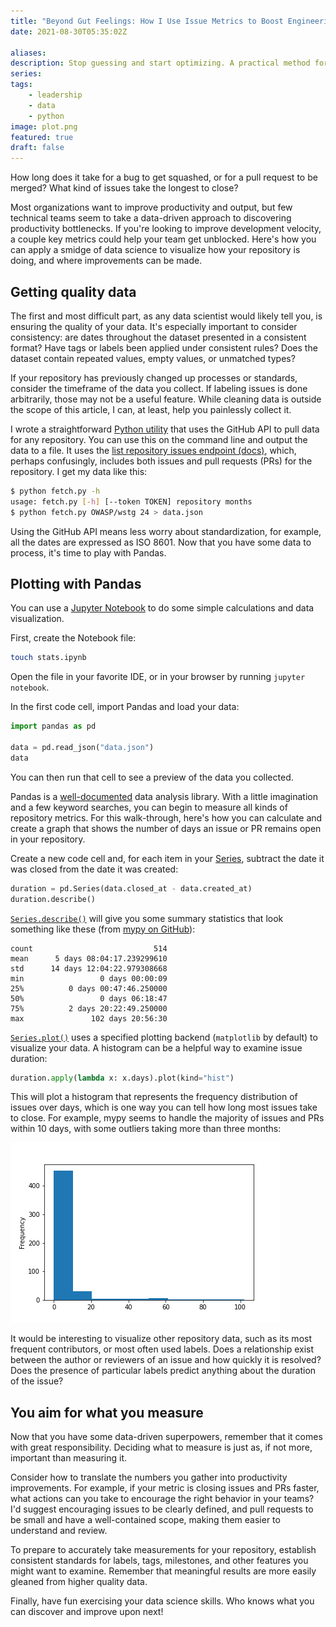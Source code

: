 ```yaml
---
title: "Beyond Gut Feelings: How I Use Issue Metrics to Boost Engineering Velocity"
date: 2021-08-30T05:35:02Z

aliases:
description: Stop guessing and start optimizing. A practical method for using data science to analyze GitHub issues, helping you identify key metrics and drive significant improvements in your team's output.
series:
tags:
    - leadership
    - data
    - python
image: plot.png
featured: true
draft: false
---
```


How long does it take for a bug to get squashed, or for a pull request to be merged? What kind of issues take the longest to close?

Most organizations want to improve productivity and output, but few technical teams seem to take a data-driven approach to discovering productivity bottlenecks. If you're looking to improve development velocity, a couple key metrics could help your team get unblocked. Here's how you can apply a smidge of data science to visualize how your repository is doing, and where improvements can be made.

## Getting quality data

The first and most difficult part, as any data scientist would likely tell you, is ensuring the quality of your data. It's especially important to consider consistency: are dates throughout the dataset presented in a consistent format? Have tags or labels been applied under consistent rules? Does the dataset contain repeated values, empty values, or unmatched types?

If your repository has previously changed up processes or standards, consider the timeframe of the data you collect. If labeling issues is done arbitrarily, those may not be a useful feature. While cleaning data is outside the scope of this article, I can, at least, help you painlessly collect it.

I wrote a straightforward [Python utility](https://github.com/victoriadrake/got-issues/) that uses the GitHub API to pull data for any repository. You can use this on the command line and output the data to a file. It uses the [list repository issues endpoint (docs)](https://docs.github.com/en/rest/reference/issues#list-repository-issues), which, perhaps confusingly, includes both issues and pull requests (PRs) for the repository. I get my data like this:

```sh
$ python fetch.py -h
usage: fetch.py [-h] [--token TOKEN] repository months
$ python fetch.py OWASP/wstg 24 > data.json
```

Using the GitHub API means less worry about standardization, for example, all the dates are expressed as ISO 8601. Now that you have some data to process, it's time to play with Pandas.

## Plotting with Pandas

You can use a [Jupyter Notebook](https://jupyter.org/) to do some simple calculations and data visualization.

First, create the Notebook file:

```sh
touch stats.ipynb
```

Open the file in your favorite IDE, or in your browser by running `jupyter notebook`.

In the first code cell, import Pandas and load your data:

```py
import pandas as pd

data = pd.read_json("data.json")
data
```

You can then run that cell to see a preview of the data you collected.

Pandas is a [well-documented](https://pandas.pydata.org/pandas-docs/stable/index.html) data analysis library. With a little imagination and a few keyword searches, you can begin to measure all kinds of repository metrics. For this walk-through, here's how you can calculate and create a graph that shows the number of days an issue or PR remains open in your repository.

Create a new code cell and, for each item in your [Series](https://pandas.pydata.org/pandas-docs/stable/reference/api/pandas.Series.html), subtract the date it was closed from the date it was created:

```py
duration = pd.Series(data.closed_at - data.created_at)
duration.describe()
```

[`Series.describe()`](https://pandas.pydata.org/pandas-docs/stable/reference/api/pandas.Series.describe.html) will give you some summary statistics that look something like these (from [mypy on GitHub](https://github.com/python/mypy)):

```text
count                           514
mean      5 days 08:04:17.239299610
std      14 days 12:04:22.979308668
min                 0 days 00:00:09
25%          0 days 00:47:46.250000
50%                 0 days 06:18:47
75%          2 days 20:22:49.250000
max               102 days 20:56:30
```

[`Series.plot()`](https://pandas.pydata.org/pandas-docs/stable/reference/api/pandas.Series.plot.html?) uses a specified plotting backend (`matplotlib` by default) to visualize your data. A histogram can be a helpful way to examine issue duration:

```py
duration.apply(lambda x: x.days).plot(kind="hist")
```

This will plot a histogram that represents the frequency distribution of issues over days, which is one way you can tell how long most issues take to close. For example, mypy seems to handle the majority of issues and PRs within 10 days, with some outliers taking more than three months:

![Histogram for mypy issues over the last six months](plot.png)

It would be interesting to visualize other repository data, such as its most frequent contributors, or most often used labels. Does a relationship exist between the author or reviewers of an issue and how quickly it is resolved? Does the presence of particular labels predict anything about the duration of the issue?

## You aim for what you measure

Now that you have some data-driven superpowers, remember that it comes with great responsibility. Deciding what to measure is just as, if not more, important than measuring it.

Consider how to translate the numbers you gather into productivity improvements. For example, if your metric is closing issues and PRs faster, what actions can you take to encourage the right behavior in your teams? I'd suggest encouraging issues to be clearly defined, and pull requests to be small and have a well-contained scope, making them easier to understand and review.

To prepare to accurately take measurements for your repository, establish consistent standards for labels, tags, milestones, and other features you might want to examine. Remember that meaningful results are more easily gleaned from higher quality data.

Finally, have fun exercising your data science skills. Who knows what you can discover and improve upon next!
